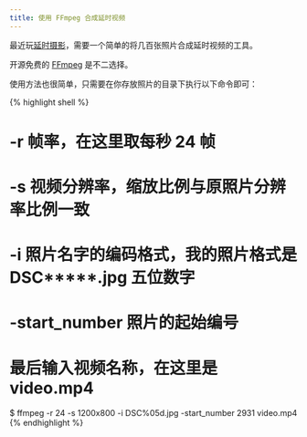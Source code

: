 ```yaml
---
title: 使用 FFmpeg 合成延时视频
---
```


最近玩[延时摄影](https://en.wikipedia.org/wiki/Time-lapse_photography "Time-lapse photography")，需要一个简单的将几百张照片合成延时视频的工具。

开源免费的 [FFmpeg](https://www.ffmpeg.org/ "FFmpeg") 是不二选择。

使用方法也很简单，只需要在你存放照片的目录下执行以下命令即可：

{% highlight shell %}
# -r 帧率，在这里取每秒 24 帧
# -s 视频分辨率，缩放比例与原照片分辨率比例一致
# -i 照片名字的编码格式，我的照片格式是 DSC*****.jpg 五位数字
# -start_number 照片的起始编号
# 最后输入视频名称，在这里是 video.mp4
$ ffmpeg -r 24 -s 1200x800 -i DSC%05d.jpg -start_number 2931 video.mp4 {% endhighlight %}